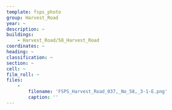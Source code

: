 ```yaml
---
template: fsps_photo
group: Harvest_Road
year: ~
description: ~
buildings:
    - Harvest_Road/58_Harvest_Road
coordinates: ~
heading: ~
classification: ~
section: ~
cell: ~
film_roll: ~
files:
    -
        filename: 'FSPS_Harvest_Road_037,_No_58,_3-1-E.png'
        caption: ''
---
```

